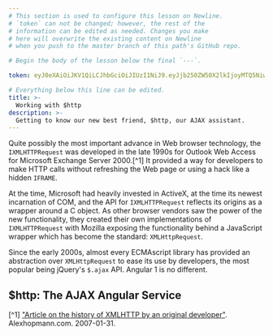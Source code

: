 ```yaml
---
# This section is used to configure this lesson on Newline.
# `token` can not be changed; however, the rest of the
# information can be edited as needed. Changes you make
# here will overwrite the existing content on Newline
# when you push to the master branch of this path's GitHub repo.

# Begin the body of the lesson below the final `---`.

token: eyJ0eXAiOiJKV1QiLCJhbGciOiJIUzI1NiJ9.eyJjb250ZW50X2lkIjoyMTQ5NiwiY29udGVudF90eXBlIjoiTGVzc29uIn0.KWe3spM0GNGRFLpkJiLl8xplBTshYURp1WBxuJFG50Q

# Everything below this line can be edited.
title: >-
  Working with $http
description: >-
  Getting to know our new best friend, $http, our AJAX assistant.
---
```

Quite possibly the most important advance in Web browser technology, the
`IXMLHTTPRequest` was developed in the late 1990s for Outlook Web Access
for Microsoft Exchange Server 2000.[^1] It provided a way for developers
to make HTTP calls without refreshing the Web page or using a hack like
a hidden `IFRAME`.

At the time, Microsoft had heavily invested in ActiveX, at the time its
newest incarnation of COM, and the API for `IXMLHTTPRequest` reflects its
origins as a wrapper around a C object. As other browser vendors saw the
power of the new functionality, they created their own implementations of
`IXMLHTTPRequest` with Mozilla exposing the functionality behind a
JavaScript wrapper which has become the standard: `XMLHttpRequest`.

Since the early 2000s, almost every ECMAscript library has provided an
abstraction over `XMLHttpRequest` to ease its use by developers, the most
popular being jQuery's `$.ajax` API. Angular 1 is no different.

## $http: The AJAX Angular Service





[^1] ["Article on the history of XMLHTTP by an original developer"](http://www.alexhopmann.com/xmlhttp.htm). Alexhopmann.com. 2007-01-31.